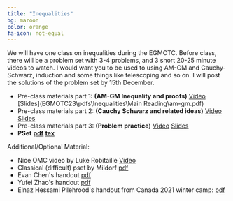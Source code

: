 ```yaml
---
title: "Inequalities"
bg: maroon
color: orange
fa-icon: not-equal
---
```


We will have one class on inequalities during the EGMOTC. Before class, there will be a problem set with 3-4 problems, and 3 short 20-25 minute videos to watch. I would want you to be used to using AM-GM and Cauchy-Schwarz, induction and some things like telescoping and so on. I will post the solutions of the problem set by 15th December.

- Pre-class materials part 1: **(AM-GM Inequality and proofs)**  [Video](https://youtu.be/huX3QBvMDv4)  [Slides](EGMOTC23\pdfs\Inequalities\Main Reading\am-gm.pdf)
- Pre-class materials part 2: **(Cauchy Schwarz and related ideas)** [Video]()  [Slides]()
- Pre-class materials part 3: **(Problem practice)** [Video]()  [Slides]()
- **PSet** [**pdf**]()  [**tex**]()

Additional/Optional Material:
- Nice OMC video by Luke Robitaille [Video](https://youtu.be/DFPZ7VCTWsw)
- Classical (difficult) pset by Mildorf [pdf](https://artofproblemsolving.com/articles/files/MildorfInequalities.pdf)
- Evan Chen's handout [pdf](https://web.evanchen.cc/handouts/Ineq/en.pdf)
- Yufei Zhao's handout [pdf](https://yufeizhao.com/olympiad/wc08/ineq.pdf)
- Elnaz Hessami Pilehrood's handout from Canada 2021 winter camp: [pdf](https://drive.google.com/file/d/1RR-THqldfnAnZDJSjnAdhZPamL1dQ0rG/view)